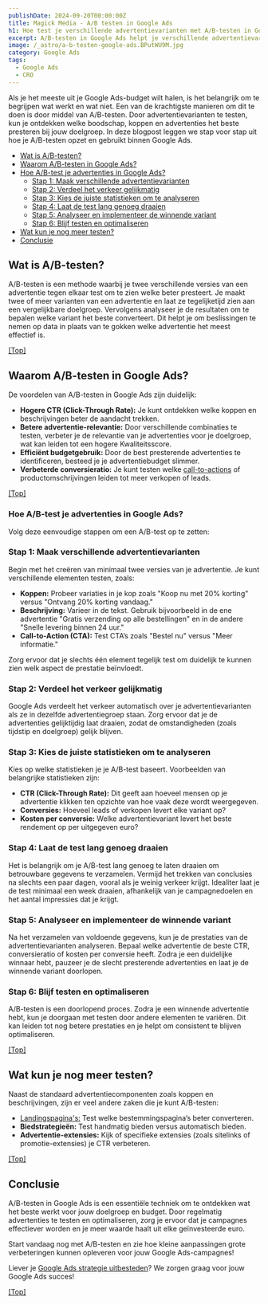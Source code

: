 ```yaml
---
publishDate: 2024-09-20T00:00:00Z
title: Magick Media - A/B testen in Google Ads
h1: Hoe test je verschillende advertentievarianten met A/B-testen in Google Ads?
excerpt: A/B-testen in Google Ads helpt je verschillende advertentievarianten te testen om te ontdekken welke het meest effectief is.
image: /_astro/a-b-testen-google-ads.BPutWU9M.jpg
category: Google Ads
tags:
  - Google Ads
  - CRO
---
```


Als je het meeste uit je Google Ads-budget wilt halen, is het belangrijk om te begrijpen wat werkt en wat niet. Een van de krachtigste manieren om dit te doen is door middel van A/B-testen. Door advertentievarianten te testen, kun je ontdekken welke boodschap, koppen en advertenties het beste presteren bij jouw doelgroep. In deze blogpost leggen we stap voor stap uit hoe je A/B-testen opzet en gebruikt binnen Google Ads.

- [Wat is A/B-testen?](#wat-is-ab-testen)
- [Waarom A/B-testen in Google Ads?](#waarom-ab-testen-in-google-ads)
- [Hoe A/B-test je advertenties in Google Ads?](#hoe-ab-test-je-advertenties-in-google-ads)
  - [Stap 1: Maak verschillende advertentievarianten](#stap-1-maak-verschillende-advertentievarianten)
  - [Stap 2: Verdeel het verkeer gelijkmatig](#stap-2-verdeel-het-verkeer-gelijkmatig)
  - [Stap 3: Kies de juiste statistieken om te analyseren](#stap-3-kies-de-juiste-statistieken-om-te-analyseren)
  - [Stap 4: Laat de test lang genoeg draaien](#stap-4-laat-de-test-lang-genoeg-draaien)
  - [Stap 5: Analyseer en implementeer de winnende variant](#stap-5-analyseer-en-implementeer-de-winnende-variant)
  - [Stap 6: Blijf testen en optimaliseren](#stap-6-blijf-testen-en-optimaliseren)
- [Wat kun je nog meer testen?](#wat-kun-je-nog-meer-testen)
- [Conclusie](#conclusie)

## Wat is A/B-testen?
A/B-testen is een methode waarbij je twee verschillende versies van een advertentie tegen elkaar test om te zien welke beter presteert. Je maakt twee of meer varianten van een advertentie en laat ze tegelijketijd zien aan een vergelijkbare doelgroep. Vervolgens analyseer je de resultaten om te bepalen welke variant het beste converteert. Dit helpt je om beslissingen te nemen op data in plaats van te gokken welke advertentie het meest effectief is.

[[Top]](#top)

## Waarom A/B-testen in Google Ads?
De voordelen van A/B-testen in Google Ads zijn duidelijk:
<ul>
  <li><b>Hogere CTR (Click-Through Rate):</b> Je kunt ontdekken welke koppen en beschrijvingen beter de aandacht trekken.</li>
  <li><b>Betere advertentie-relevantie:</b> Door verschillende combinaties te testen, verbeter je de relevantie van je advertenties voor je doelgroep, wat kan leiden tot een hogere Kwaliteitsscore.</li>
  <li><b>Efficiënt budgetgebruik:</b> Door de best presterende advertenties te identificeren, besteed je je advertentiebudget slimmer.</li>
  <li><b>Verbeterde conversieratio:</b> Je kunt testen welke <a href="https://nl.wikipedia.org/wiki/Call_to_action" target="_blank" rel="noopener">call-to-actions</a> of productomschrijvingen leiden tot meer verkopen of leads.</li>
</ul>

[[Top]](#top)

### Hoe A/B-test je advertenties in Google Ads?
Volg deze eenvoudige stappen om een A/B-test op te zetten:

### Stap 1: Maak verschillende advertentievarianten
Begin met het creëren van minimaal twee versies van je advertentie. Je kunt verschillende elementen testen, zoals:

<ul>
  <li><b>Koppen:</b> Probeer variaties in je kop zoals "Koop nu met 20% korting" versus "Ontvang 20% korting vandaag."</li>
  <li><b>Beschrijving:</b> Varieer in de tekst. Gebruik bijvoorbeeld in de ene advertentie "Gratis verzending op alle bestellingen" en in de andere "Snelle levering binnen 24 uur."</li>
  <li><b>Call-to-Action (CTA):</b> Test CTA’s zoals "Bestel nu" versus "Meer informatie."</li>
</ul>
Zorg ervoor dat je slechts één element tegelijk test om duidelijk te kunnen zien welk aspect de prestatie beïnvloedt.

### Stap 2: Verdeel het verkeer gelijkmatig
Google Ads verdeelt het verkeer automatisch over je advertentievarianten als ze in dezelfde advertentiegroep staan. Zorg ervoor dat je de advertenties gelijktijdig laat draaien, zodat de omstandigheden (zoals tijdstip en doelgroep) gelijk blijven.

### Stap 3: Kies de juiste statistieken om te analyseren
Kies op welke statistieken je je A/B-test baseert. Voorbeelden van belangrijke statistieken zijn:
<ul>
  <li><b>CTR (Click-Through Rate):</b> Dit geeft aan hoeveel mensen op je advertentie klikken ten opzichte van hoe vaak deze wordt weergegeven.</li>
  <li><b>Conversies:</b> Hoeveel leads of verkopen levert elke variant op?</li>
  <li><b>Kosten per conversie:</b> Welke advertentievariant levert het beste rendement op per uitgegeven euro?</li>
</ul>

### Stap 4: Laat de test lang genoeg draaien
Het is belangrijk om je A/B-test lang genoeg te laten draaien om betrouwbare gegevens te verzamelen. Vermijd het trekken van conclusies na slechts een paar dagen, vooral als je weinig verkeer krijgt. Idealiter laat je de test minimaal een week draaien, afhankelijk van je campagnedoelen en het aantal impressies dat je krijgt.

### Stap 5: Analyseer en implementeer de winnende variant
Na het verzamelen van voldoende gegevens, kun je de prestaties van de advertentievarianten analyseren. Bepaal welke advertentie de beste CTR, conversieratio of kosten per conversie heeft. Zodra je een duidelijke winnaar hebt, pauzeer je de slecht presterende advertenties en laat je de winnende variant doorlopen.

### Stap 6: Blijf testen en optimaliseren
A/B-testen is een doorlopend proces. Zodra je een winnende advertentie hebt, kun je doorgaan met testen door andere elementen te variëren. Dit kan leiden tot nog betere prestaties en je helpt om consistent te blijven optimaliseren.

[[Top]](#top)

## Wat kun je nog meer testen?
Naast de standaard advertentiecomponenten zoals koppen en beschrijvingen, zijn er veel andere zaken die je kunt A/B-testen:
<ul>
  <li><a href="https://mtsprout.nl/persbericht/het-belang-van-een-goede-landingspagina-in-online-marketing" target="_blank" rel="noopener">Landingspagina's:</a> Test welke bestemmingspagina’s beter converteren.</li>
  <li><b>Biedstrategieën:</b> Test handmatig bieden versus automatisch bieden.</li>
  <li><b>Advertentie-extensies:</b> Kijk of specifieke extensies (zoals sitelinks of promotie-extensies) je CTR verbeteren.</li>
</ul>

[[Top]](#top)

## Conclusie
A/B-testen in Google Ads is een essentiële techniek om te ontdekken wat het beste werkt voor jouw doelgroep en budget. Door regelmatig advertenties te testen en optimaliseren, zorg je ervoor dat je campagnes effectiever worden en je meer waarde haalt uit elke geïnvesteerde euro.

Start vandaag nog met A/B-testen en zie hoe kleine aanpassingen grote verbeteringen kunnen opleveren voor jouw Google Ads-campagnes!

Liever je <a href="/google-ads-sea/">Google Ads strategie uitbesteden</a>? We zorgen graag voor jouw Google Ads succes!

[[Top]](#top)